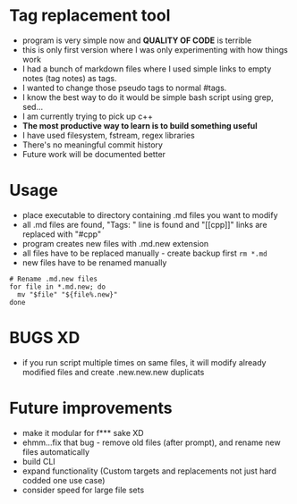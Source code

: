 # Tag replacement tool
  - program is very simple now and **QUALITY OF CODE** is terrible
  - this is only first version where I was only experimenting with how things work
  - I had a bunch of markdown files where I used simple links to empty notes (tag notes) as tags.
  - I wanted to change those pseudo tags to normal #tags.
  - I know the best way to do it would be simple bash script using grep, sed...
  - I am currently trying to pick up c++
  - **The most productive way to learn is to build something useful**
  - I have used filesystem, fstream, regex libraries
  - There's no meaningful commit history
  - Future work will be documented better

# Usage
  - place executable to directory containing .md files you want to modify
  - all .md files are found, "Tags: " line is found and "[[cpp]]" links are replaced with "\#cpp"
  - program creates new files with .md.new extension
  - all files have to be replaced manually - create backup first
  ```rm *.md```   
  - new files have to be renamed manually
  ```
  # Rename .md.new files
  for file in *.md.new; do
    mv "$file" "${file%.new}"
  done
```

# BUGS XD
  - if you run script multiple times on same files, it will modify already modified files and create .new.new.new duplicats

  
# Future improvements
  - make it modular for f*** sake XD
  - ehmm...fix that bug - remove old files (after prompt), and rename new files automatically
  - build CLI
  - expand functionality (Custom targets and replacements not just hard codded one use case)
  - consider speed for large file sets
